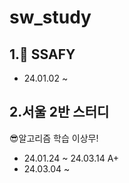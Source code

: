 # sw_study
## 1.🌱 SSAFY
- 24.01.02 ~

## 2.서울 2반 스터디
😎알고리즘 학습 이상무!
  - 24.01.24 ~ 24.03.14
A+
  - 24.03.04 ~

